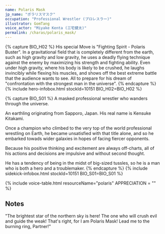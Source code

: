 ```yaml
---
name: Polaris Mask
jp_name: "ポラリスマスク"
occupation: "Professional Wrestler (プロレスラー)"
illustrator: GomTang
voice_actor: "Miyake Kenta (三宅健太)"
permalink: /charas/polaris_mask/
---
```

{% capture BIO_H02 %}
His special Move is "Fighting Spirit - Polaris Buster". In a gravitational field that is completely different from the earth, such as high gravity and low gravity, he uses a deadly flying technique against the enemy by maximizing his strength and fighting ability. Even under high gravity, where his body is likely to be crushed, he laughs invincibly while flexing his muscles, and shows off the best extreme battle that the audience wants to see. All to prepare for his dream of "confrontation with the strongest man in the universe".
{% endcapture %}
{% include hero-infobox.html stockId=10151 BIO_H02=BIO_H02 %}

{% capture BIO_S01 %}
A masked professional wrestler who wanders through the universe.

An earthling originating from Sapporo, Japan. His real name is Kensuke Kitakami.

Once a champion who climbed to the very top of the world professional wrestling on Earth, he became unsatisfied with that title alone, and so he embarked towads wider galaxies in hopes of facing fiercer opponents.

Because his positive thinking and excitement are always off-charts, all of his actions and decisions are impulsive and without second thought.

He has a tendency of being in the midst of big-sized tussles, so he is a man who is both a hero and a troublemaker.
{% endcapture %}
{% include sidekick-infobox.html stockId=10151 BIO_S01=BIO_S01 %}

{% include voice-table.html resourceName="polaris"
APPRECIATION = ""
%}

## Notes

"The brightest star of the northern sky is here! The one who will crush evil and guide the weak! That's right, for I am Polaris Mask! Lead me to the burning ring, Partner!"
